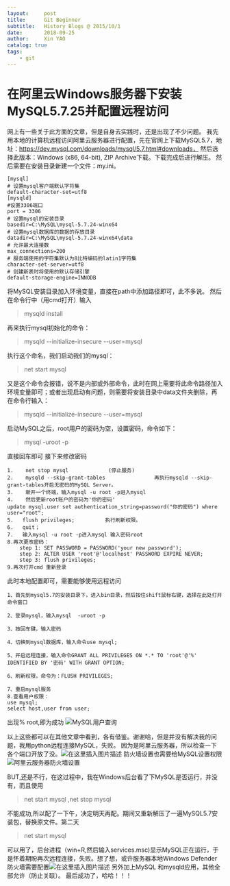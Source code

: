 ```yaml
---
layout:     post
title:      Git Beginner
subtitle:   History Blogs @ 2015/10/1
date:       2018-09-25
author:     Xin YAO
catalog: true
tags:
    - git
---
```


<!-- MarkdownTOC -->
# 在阿里云Windows服务器下安装MySQL5.7.25并配置远程访问
网上有一些关于此方面的文章，但是自身去实践时，还是出现了不少问题。
我先用本地的计算机远程访问阿里云服务器进行配置，先在官网上下载MySQL5.7，地址：https://dev.mysql.com/downloads/mysql/5.7.html#downloads，
然后选择此版本：Windows (x86, 64-bit), ZIP Archive下载。下载完成后进行解压。
然后需要在安装目录新建一个文件：my.ini。
```
[mysql]
# 设置mysql客户端默认字符集
default-character-set=utf8 
[mysqld]
#设置3306端口
port = 3306 
# 设置mysql的安装目录
basedir=C:\MySQL\mysql-5.7.24-winx64
# 设置mysql数据库的数据的存放目录
datadir=C:\MySQL\mysql-5.7.24-winx64\data
# 允许最大连接数
max_connections=200
# 服务端使用的字符集默认为8比特编码的latin1字符集
character-set-server=utf8
# 创建新表时将使用的默认存储引擎
default-storage-engine=INNODB

```
将MySQL安装目录加入环境变量，直接在path中添加路径即可，此不多说。
然后在命令行中（用cmd打开）输入
> mysqld install

再来执行mysql初始化的命令：
> mysqld --initialize-insecure --user=mysql

执行这个命名，我们启动我们的mysql：
> net start mysql

又是这个命令会报错，说不是内部或外部命令，此时在网上需要将此命令路径加入环境变量即可；或者出现启动有问题，则需要将安装目录中data文件夹删除，再在命令行输入：
> mysqld --initialize-insecure --user=mysql

启动MySQL之后，root用户的密码为空，设置密码，命令如下：
> mysql -uroot -p

直接回车即可
接下来修改密码

```
1.    net stop mysql             (停止服务)
2.    mysqld --skip-grant-tables                再执行mysqld --skip-grant-tables开启无密码的MySQL Server。
3.    新开一个终端，输入mysql -u root -p进入mysql
4.    然后更新root账户的密码为'你的密码'
update mysql.user set authentication_string=password("你的密码") where user="root";
5.   flush privileges;          执行刷新权限。
6.   quit；
7.	 输入mysql -u root -p进入mysql 输入密码root
8.再次更改密码：
	step 1: SET PASSWORD = PASSWORD('your new password');
	step 2: ALTER USER 'root'@'localhost' PASSWORD EXPIRE NEVER;
	step 3: flush privileges;
9.再次打开cmd 重新登录
```
此时本地配置即可，需要能够使用远程访问

```
1、首先到mysql5.7的安装目录下，进入bin目录，然后按住shift鼠标右键，选择在此处打开命令窗口

2、登录mysql，输入mysql  -uroot -p

3、按回车键，输入密码

4、切换到mysql数据库，输入命令use mysql;

5、开启远程连接，输入命令GRANT ALL PRIVILEGES ON *.* TO 'root'@'%' IDENTIFIED BY '密码' WITH GRANT OPTION;

6、刷新权限，命令为：FLUSH PRIVILEGES;

7、重启mysql服务
8.查看用户权限：
use mysql;
select host,user from user; 
```
出现% root,即为成功
![MySQL用户查询](https://img-blog.csdnimg.cn/20190131112851182.png)

以上这些都可以在其他文章中看到，各有借鉴。谢谢哈，但是并没有解决我的问题，我用python远程连接MySQL，失败。
因为是阿里云服务器，所以检查一下各个端口开放了没。![在这里插入图片描述](https://img-blog.csdnimg.cn/20190131113135963.png?x-oss-process=image/watermark,type_ZmFuZ3poZW5naGVpdGk,shadow_10,text_aHR0cHM6Ly9ibG9nLmNzZG4ubmV0L3dlaXhpbl8zODU5MjY0NA==,size_16,color_FFFFFF,t_70)
防火墙设置也需要给MySQL设置权限
![阿里云服务器防火墙设置](https://img-blog.csdnimg.cn/20190131113349310.png?x-oss-process=image/watermark,type_ZmFuZ3poZW5naGVpdGk,shadow_10,text_aHR0cHM6Ly9ibG9nLmNzZG4ubmV0L3dlaXhpbl8zODU5MjY0NA==,size_16,color_FFFFFF,t_70)

BUT,还是不行，在这过程中，我在Windows后台看了下MySQL是否运行，并没有，而且使用 
> net start mysql ,net stop mysql

不能成功,所以配了一下午，决定明天再配。期间又重新解压了一遍MySQL5.7安装包，替换原文件。第二天
> net start mysql 

可以用了，后台进程（win+R,然后输入services.msc)显示MySQL正在运行，于是怀着期盼再次远程连接，失败。想了想，或许服务器本地Windows Defender 防火墙需要配置![在这里插入图片描述](https://img-blog.csdnimg.cn/20190131130407435.jpg?x-oss-process=image/watermark,type_ZmFuZ3poZW5naGVpdGk,shadow_10,text_aHR0cHM6Ly9ibG9nLmNzZG4ubmV0L3dlaXhpbl8zODU5MjY0NA==,size_16,color_FFFFFF,t_70)
另外加上MySQL 和mysqld应用，其他全部允许（防止关联）。
最后成功了，哈哈！！！


